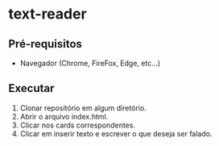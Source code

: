 # text-reader

## Pré-requisitos

- Navegador (Chrome, FireFox, Edge, etc...)

## Executar

1. Clonar repositório em algum diretório.
2. Abrir o arquivo index.html.
3. Clicar nos cards correspondentes.
4. Clicar em inserir texto e escrever o que deseja ser falado.
